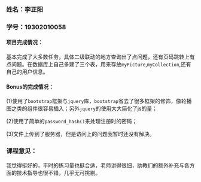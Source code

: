 ### 姓名：李正阳    

### 学号：19302010058

#### 项目完成情况：

基本完成了大多数任务，具体二级联动的地方查询出了点问题，还有页码跳转上有点问题。在数据库上自己多建了三个表，用来存放`myPicture`,`myCollection`,还有自己的用户信息。

#### Bonus的完成情况：

(1)使用了`bootstrap`框架与`jquery`库，`bootstrap`省去了很多框架的修饰，像轮播图之类的组件很容易插入；另外`jquery`的使用大大简化了js的量；

(2)使用了简单的`password_hash()`来处理注册时的密码；

(3)文件上传到了服务器，但是访问上的问题我暂时还没有解决。

### 课程意见：

我觉得挺好的，平时的练习量也挺合适，老师讲得很细，助教们的额外补充与各方面的技术指导也很不错，几乎无可挑剔。